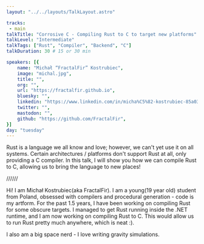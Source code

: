 ```yaml
---
layout: "../../layouts/TalkLayout.astro"

tracks: 
 - main
talkTitle: "Corrosive C - Compiling Rust to C to target new platforms"
talkLevel: "Intermediate"
talkTags: ["Rust", "Compiler", "Backend", "C"]
talkDuration: 30 # 15 or 30 min

speakers: [{
    name: "Michał “FractalFir” Kostrubiec",
    image: "michal.jpg",
    title: "",
    org: "",
    url: "https://fractalfir.github.io",
    bluesky: "",
    linkedin: "https://www.linkedin.com/in/micha%C5%82-kostrubiec-85a037269/",
    twitter: "",
    mastodon: "",
    github: "https://github.com/FractalFir",
}]
day: "tuesday"
---
```


Rust is a language we all know and love; however, we can't yet use it on all systems. Certain architectures / platforms don't support Rust at all, only providing a C compiler. In this talk, I will show you how we can compile Rust to C, allowing us to bring the language to new places!

////// <!-- sepatator between abstract and bio -->

Hi! I am Michał Kostrubiec(aka FractalFir). I am a young(19 year old) student from Poland, obsessed with compilers and procedural generation - code is my artform. 
For the past 1.5 years, I have been working on compiling Rust for some obscure targets. I managed to get Rust running inside the .NET runtime, 
and I am now working on compiling Rust to C. This would allow us to run Rust pretty much anywhere, which is neat :).

I also am a big space nerd - I love writing gravity simulations.


